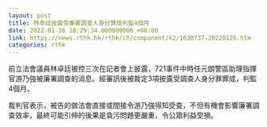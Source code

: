 ```yaml
---
layout: post
title: 林卓廷披露受廉署調查人身分罪成判監4個月
date: 2022-01-26 18:29:34.000000000 +08:00
link: https://news.rthk.hk/rthk/ch/component/k2/1630737-20220126.htm
categories: rthk
---
```


前立法會議員林卓廷被控三次在記者會上披露，721事件中時任元朗警區助理指揮官游乃強被廉署調查的消息。經審訊後被裁定3項披露受調查人身分罪罪成，判監4個月。

裁判官表示，被告的做法會直接或間接令游乃強得知受查，不但有機會影響廉署調查效率，最終可能引伸的後果是貪污問題更嚴重，令公眾利益受損。
